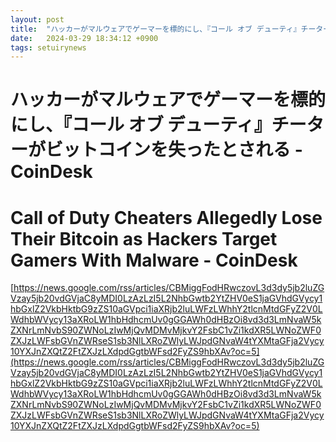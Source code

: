 ```yaml
---
layout: post
title:  "ハッカーがマルウェアでゲーマーを標的にし、『コール オブ デューティ』チーターがビットコインを失ったとされる - CoinDesk"
date:   2024-03-29 18:34:12 +0900
tags: setuirynews 
---
```


# ハッカーがマルウェアでゲーマーを標的にし、『コール オブ デューティ』チーターがビットコインを失ったとされる - CoinDesk



# Call of Duty Cheaters Allegedly Lose Their Bitcoin as Hackers Target Gamers With Malware - CoinDesk

[https://news.google.com/rss/articles/CBMiggFodHRwczovL3d3dy5jb2luZGVzay5jb20vdGVjaC8yMDI0LzAzLzI5L2NhbGwtb2YtZHV0eS1jaGVhdGVycy1hbGxlZ2VkbHktbG9zZS10aGVpci1iaXRjb2luLWFzLWhhY2tlcnMtdGFyZ2V0LWdhbWVycy13aXRoLW1hbHdhcmUv0gGGAWh0dHBzOi8vd3d3LmNvaW5kZXNrLmNvbS90ZWNoLzIwMjQvMDMvMjkvY2FsbC1vZi1kdXR5LWNoZWF0ZXJzLWFsbGVnZWRseS1sb3NlLXRoZWlyLWJpdGNvaW4tYXMtaGFja2Vycy10YXJnZXQtZ2FtZXJzLXdpdGgtbWFsd2FyZS9hbXAv?oc=5](https://news.google.com/rss/articles/CBMiggFodHRwczovL3d3dy5jb2luZGVzay5jb20vdGVjaC8yMDI0LzAzLzI5L2NhbGwtb2YtZHV0eS1jaGVhdGVycy1hbGxlZ2VkbHktbG9zZS10aGVpci1iaXRjb2luLWFzLWhhY2tlcnMtdGFyZ2V0LWdhbWVycy13aXRoLW1hbHdhcmUv0gGGAWh0dHBzOi8vd3d3LmNvaW5kZXNrLmNvbS90ZWNoLzIwMjQvMDMvMjkvY2FsbC1vZi1kdXR5LWNoZWF0ZXJzLWFsbGVnZWRseS1sb3NlLXRoZWlyLWJpdGNvaW4tYXMtaGFja2Vycy10YXJnZXQtZ2FtZXJzLXdpdGgtbWFsd2FyZS9hbXAv?oc=5)


